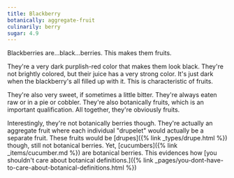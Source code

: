 ```yaml
---
title: Blackberry
botanically: aggregate-fruit
culinarily: berry
sugar: 4.9
---
```

Blackberries are…black…berries. This makes them fruits.

They're a very dark purplish-red color that makes them look black. They're not brightly colored, but their juice has a very strong color. It's just dark when the blackberry's all filled up with it. This is characteristic of fruits.

They're also very sweet, if sometimes a little bitter. They're always eaten raw or in a pie or cobbler. They're also botanically fruits, which is an important qualification. All together, they're obviously fruits.

Interestingly, they're not botanically berries though. They're actually an aggregate fruit where each individual "drupelet" would actually be a separate fruit. These fruits would be [drupes]({% link _types/drupe.html %}) though, still not botanical berries. Yet, [cucumbers]({% link _items/cucumber.md %}) are botanical berries. This evidences how [you shouldn't care about botanical definitions.]({% link _pages/you-dont-have-to-care-about-botanical-definitions.html %})
